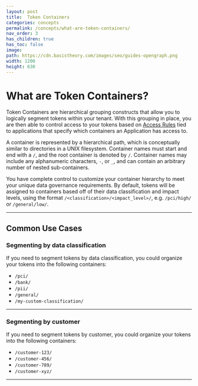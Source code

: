 ```yaml
---
layout: post
title:  Token Containers
categories: concepts
permalink: /concepts/what-are-token-containers/
nav_order: 3
has_children: true
has_toc: false
image:
path: https://cdn.basistheory.com/images/seo/guides-opengraph.png
width: 1200
height: 630
---
```


# What are Token Containers?

Token Containers are hierarchical grouping constructs that allow you to logically segment tokens within your tenant. With
this grouping in place, you are then able to control access to your tokens based on [Access Rules](https://developers.basistheory.com/concepts/access-controls/) 
tied to applications that specify which containers an Application has access to. 

A container is represented by a hierarchical path, which is conceptually similar to directories in a UNIX filesystem.
Container names must start and end with a `/`, and the root container is denoted by `/`. Container names may include any 
alphanumeric characters, `-`, or `_`, and can contain an arbitrary number of nested sub-containers.

You have complete control to customize your container hierarchy to meet your unique data governance requirements. By default,
tokens will be assigned to containers based off of their data classification and impact levels, using the format 
`/<classification>/<impact_level>/`, e.g. `/pci/high/` or `/general/low/`.

---

## Common Use Cases

### Segmenting by data classification

If you need to segment tokens by data classification, you could organize your tokens into the following containers:

- `/pci/`
- `/bank/`
- `/pii/`
- `/general/`
- `/my-custom-classification/`

---

### Segmenting by customer

If you need to segment tokens by customer, you could organize your tokens into the following containers:

- `/customer-123/`
- `/customer-456/`
- `/customer-789/`
- `/customer-xyz/`

---